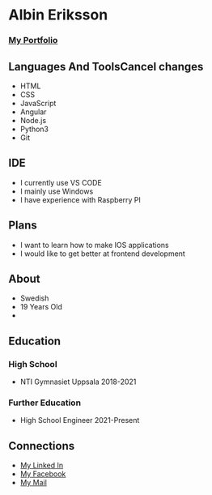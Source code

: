 # Albin Eriksson
### [My Portfolio](https://albineriksson02.github.io/portfolio/"Portfolio")


## Languages And ToolsCancel changes

-  HTML
-  CSS
-  JavaScript
-  Angular
-  Node.js
-  Python3
-  Git

## IDE

-  I currently use VS CODE
-  I mainly use Windows
-  I have experience with Raspberry PI

## Plans

-  I want to learn how to make IOS applications
-  I would like to get better at frontend development

## About

- Swedish
- 19 Years Old
- 
## Education

### High School
- NTI Gymnasiet Uppsala 2018-2021

### Further Education
- High School Engineer 2021-Present

## Connections

- [My Linked In](https://www.linkedin.com/in/albin-eriksson-165838223/ "My Linked In")
- [My Facebook](https://www.linkedin.com/in/albin-eriksson-165838223/ "My Facebook")
- [My Mail](mailto:erikssonalbin02@gmail.com/ "My Mail")
